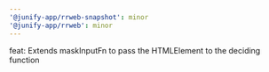```yaml
---
'@junify-app/rrweb-snapshot': minor
'@junify-app/rrweb': minor
---
```


feat: Extends maskInputFn to pass the HTMLElement to the deciding function
